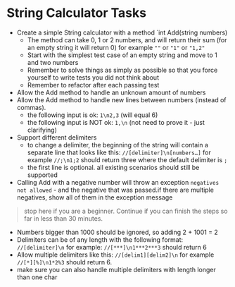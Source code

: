 # String Calculator Tasks


- Create a simple String calculator with a method `int Add(string numbers)
    - The method can take 0, 1 or 2 numbers, and will return their sum (for an empty string it will return 0) for example `""` or `"1"` or `"1,2"`
    - Start with the simplest test case of an empty string and move to 1 and two numbers
    - Remember to solve things as simply as possible so that you force yourself to write tests you did not think about
    - Remember to refactor after each passing test
- Allow the Add method to handle an unknown amount of numbers
- Allow the Add method to handle new lines between numbers (instead of commas).
    - the following input is ok:  `1\n2,3`  (will equal 6)
    - the following input is NOT ok:  `1,\n` (not need to prove it - just clarifying)
- Support different delimiters
    - to change a delimiter, the beginning of the string will contain a separate line that looks like this:   `//[delimiter]\n[numbers…]` for example `//;\n1;2` should return three where the default delimiter is `;`
    - the first line is optional. all existing scenarios should still be supported
- Calling Add with a negative number will throw an exception `negatives not allowed` - and the negative that was passed.if there are multiple negatives, show all of them in the exception message

> stop here if you are a beginner. Continue if you can finish the steps so far in less than 30 minutes.

- Numbers bigger than 1000 should be ignored, so adding 2 + 1001  = 2
- Delimiters can be of any length with the following format:  `//[delimiter]\n` for example: `//[***]\n1***2***3` should return 6
- Allow multiple delimiters like this:  `//[delim1][delim2]\n` for example `//[*][%]\n1*2%3` should return 6.
- make sure you can also handle multiple delimiters with length longer than one char
